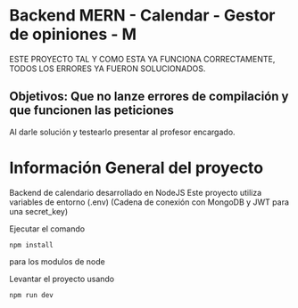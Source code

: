 # Backend MERN - Calendar - Gestor de opiniones - M

ESTE PROYECTO TAL Y COMO ESTA YA FUNCIONA CORRECTAMENTE,
TODOS LOS ERRORES YA FUERON SOLUCIONADOS.

## Objetivos: Que no lanze errores de compilación y que funcionen las peticiones

Al darle solución y testearlo presentar al profesor encargado.



# Información General del proyecto

Backend de calendario desarrollado en NodeJS
Este proyecto utiliza variables de entorno (.env)
(Cadena de conexión con MongoDB y JWT para una secret_key)

Ejecutar el comando 
```
npm install
```
para los modulos de node

Levantar el proyecto usando 
```
npm run dev
```
